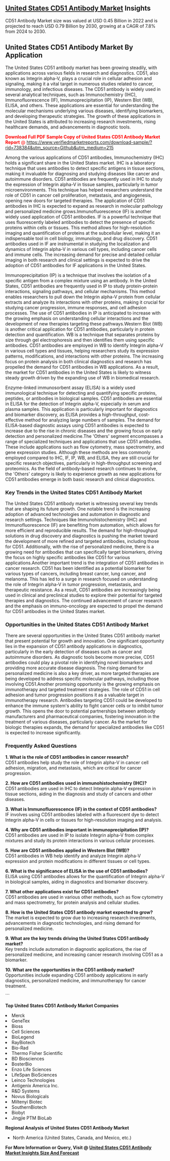 <h2><a href="https://www.verifiedmarketreports.com/download-sample/?rid=738384&amp;utm_source=Github&amp;utm_medium=215" target="_blank">United States CD51 Antibody Market</a> Insights</h2><p>CD51 Antibody Market size was valued at USD 0.45 Billion in 2022 and is projected to reach USD 0.79 Billion by 2030, growing at a CAGR of 7.8% from 2024 to 2030.</p><p><h2>United States CD51 Antibody Market By Application</h2><p>The United States CD51 antibody market has been growing steadily, with applications across various fields in research and diagnostics. CD51, also known as Integrin alpha-V, plays a crucial role in cellular adhesion and signaling, making it a vital target in numerous studies related to cancer, immunology, and infectious diseases. The CD51 antibody is widely used in several analytical techniques, such as Immunochemistry (IHC), Immunofluorescence (IF), Immunoprecipitation (IP), Western Blot (WB), ELISA, and others. These applications are essential for understanding the molecular mechanisms underlying various diseases, identifying biomarkers, and developing therapeutic strategies. The growth of these applications in the United States is attributed to increasing research investments, rising healthcare demands, and advancements in diagnostic tools.<p><span class=""><span style="color: #ff0000;"><strong>Download Full PDF Sample Copy of United States CD51 Antibody Market Report</strong> @ </span><a href="https://www.verifiedmarketreports.com/download-sample/?rid=738384&amp;utm_source=Github&amp;utm_medium=215" target="_blank">https://www.verifiedmarketreports.com/download-sample/?rid=738384&amp;utm_source=Github&amp;utm_medium=215</a></span></p></p><p>Among the various applications of CD51 antibodies, Immunochemistry (IHC) holds a significant share in the United States market. IHC is a laboratory technique that uses antibodies to detect specific antigens in tissue sections, making it invaluable for diagnosing and studying diseases like cancer and autoimmune disorders. CD51 antibodies are frequently used in IHC to study the expression of Integrin alpha-V in tissue samples, particularly in tumor microenvironments. This technique has helped researchers understand the role of CD51 in cancer cell proliferation, metastasis, and angiogenesis, opening new doors for targeted therapies. The application of CD51 antibodies in IHC is expected to expand as research in molecular pathology and personalized medicine grows.Immunofluorescence (IF) is another widely used application of CD51 antibodies. IF is a powerful technique that uses fluorescently labeled antibodies to detect the presence of specific proteins within cells or tissues. This method allows for high-resolution imaging and quantification of proteins at the subcellular level, making it an indispensable tool in cell biology, immunology, and drug discovery. CD51 antibodies used in IF are instrumental in studying the localization and dynamics of Integrin alpha-V in various cell types, including cancer cells and immune cells. The increasing demand for precise and detailed cellular imaging in both research and clinical settings is expected to drive the adoption of CD51 antibodies for IF applications in the United States.</p><p>Immunoprecipitation (IP) is a technique that involves the isolation of a specific antigen from a complex mixture using an antibody. In the United States, CD51 antibodies are frequently used in IP to study protein-protein interactions, signaling pathways, and cellular mechanisms. This method enables researchers to pull down the Integrin alpha-V protein from cellular extracts and analyze its interactions with other proteins, making it crucial for studying cancer progression, immune responses, and cell adhesion processes. The use of CD51 antibodies in IP is anticipated to increase with the growing emphasis on understanding cellular interactions and the development of new therapies targeting these pathways.Western Blot (WB) is another critical application for CD51 antibodies, particularly in protein detection and quantification. WB is a technique that separates proteins by size through gel electrophoresis and then identifies them using specific antibodies. CD51 antibodies are employed in WB to identify Integrin alpha-V in various cell types and tissues, helping researchers study its expression patterns, modifications, and interactions with other proteins. The increasing focus on protein analysis in both clinical diagnostics and research has propelled the demand for CD51 antibodies in WB applications. As a result, the market for CD51 antibodies in the United States is likely to witness steady growth driven by the expanding use of WB in biomedical research.</p><p>Enzyme-linked immunosorbent assay (ELISA) is a widely used immunological technique for detecting and quantifying specific proteins, peptides, or antibodies in biological samples. CD51 antibodies are essential in ELISA for the detection of Integrin alpha-V, especially in serum and plasma samples. This application is particularly important for diagnostics and biomarker discovery, as ELISA provides a high-throughput, cost-effective method for analyzing large numbers of samples. The demand for ELISA-based diagnostic assays using CD51 antibodies is expected to increase due to the rise in chronic diseases and the growing focus on early detection and personalized medicine.The 'Others' segment encompasses a range of specialized techniques and applications that use CD51 antibodies. These include applications such as flow cytometry, mass spectrometry, and gene expression studies. Although these methods are less commonly employed compared to IHC, IF, IP, WB, and ELISA, they are still crucial for specific research objectives, particularly in high-throughput screening and proteomics. As the field of antibody-based research continues to evolve, the 'Others' category is likely to experience growth as new applications for CD51 antibodies emerge in both basic research and clinical diagnostics.</p><h3>Key Trends in the United States CD51 Antibody Market</h3><p>The United States CD51 antibody market is witnessing several key trends that are shaping its future growth. One notable trend is the increasing adoption of advanced technologies and automation in diagnostic and research settings. Techniques like Immunohistochemistry (IHC) and Immunofluorescence (IF) are benefiting from automation, which allows for more efficient and reproducible results. The demand for high-throughput solutions in drug discovery and diagnostics is pushing the market toward the development of more refined and targeted antibodies, including those for CD51. Additionally, with the rise of personalized medicine, there is a growing need for antibodies that can specifically target biomarkers, driving the focus on highly specific antibodies like CD51 for various applications.Another important trend is the integration of CD51 antibodies in cancer research. CD51 has been identified as a potential biomarker for various types of cancers, including breast cancer, lung cancer, and melanoma. This has led to a surge in research focused on understanding the role of Integrin alpha-V in tumor progression, metastasis, and therapeutic resistance. As a result, CD51 antibodies are increasingly being used in clinical and preclinical studies to explore their potential for targeted therapies and diagnostics. The continued advancement of cancer research and the emphasis on immuno-oncology are expected to propel the demand for CD51 antibodies in the United States market.</p><h3>Opportunities in the United States CD51 Antibody Market</h3><p>There are several opportunities in the United States CD51 antibody market that present potential for growth and innovation. One significant opportunity lies in the expansion of CD51 antibody applications in diagnostics, particularly in the early detection of diseases such as cancer and autoimmune disorders. As diagnostic tools become more precise, CD51 antibodies could play a pivotal role in identifying novel biomarkers and providing more accurate disease diagnosis. The rising demand for personalized medicine is also a key driver, as more targeted therapies are being developed to address specific molecular pathways, including those involving CD51.Another promising opportunity is the growing emphasis on immunotherapy and targeted treatment strategies. The role of CD51 in cell adhesion and tumor progression positions it as a valuable target in immunotherapy research. Antibodies targeting CD51 could be developed to enhance the immune system's ability to fight cancer cells or to inhibit tumor growth. This opens the door to potential partnerships between antibody manufacturers and pharmaceutical companies, fostering innovation in the treatment of various diseases, particularly cancer. As the market for biologic therapies expands, the demand for specialized antibodies like CD51 is expected to increase significantly.</p><h3>Frequently Asked Questions</h3><p><strong>1. What is the role of CD51 antibodies in cancer research?</strong><br> CD51 antibodies help study the role of Integrin alpha-V in cancer cell adhesion, migration, and metastasis, which are critical for cancer progression.</p><p><strong>2. How are CD51 antibodies used in immunohistochemistry (IHC)?</strong><br> CD51 antibodies are used in IHC to detect Integrin alpha-V expression in tissue sections, aiding in the diagnosis and study of cancers and other diseases.</p><p><strong>3. What is Immunofluorescence (IF) in the context of CD51 antibodies?</strong><br> IF involves using CD51 antibodies labeled with a fluorescent dye to detect Integrin alpha-V in cells or tissues for high-resolution imaging and analysis.</p><p><strong>4. Why are CD51 antibodies important in immunoprecipitation (IP)?</strong><br> CD51 antibodies are used in IP to isolate Integrin alpha-V from complex mixtures and study its protein interactions in various cellular processes.</p><p><strong>5. How are CD51 antibodies applied in Western Blot (WB)?</strong><br> CD51 antibodies in WB help identify and analyze Integrin alpha-V expression and protein modifications in different tissues or cell types.</p><p><strong>6. What is the significance of ELISA in the use of CD51 antibodies?</strong><br> ELISA using CD51 antibodies allows for the quantification of Integrin alpha-V in biological samples, aiding in diagnostics and biomarker discovery.</p><p><strong>7. What other applications exist for CD51 antibodies?</strong><br> CD51 antibodies are used in various other methods, such as flow cytometry and mass spectrometry, for protein analysis and cellular studies.</p><p><strong>8. How is the United States CD51 antibody market expected to grow?</strong><br> The market is expected to grow due to increasing research investments, advancements in diagnostic technologies, and rising demand for personalized medicine.</p><p><strong>9. What are the key trends driving the United States CD51 antibody market?</strong><br> Key trends include automation in diagnostic applications, the rise of personalized medicine, and increasing cancer research involving CD51 as a biomarker.</p><p><strong>10. What are the opportunities in the CD51 antibody market?</strong><br> Opportunities include expanding CD51 antibody applications in early diagnostics, personalized medicine, and immunotherapy for cancer treatment.</p>```</p><p><strong>Top United States CD51 Antibody Market Companies</strong></p><div data-test-id=""><p><li>Merck</li><li> GeneTex</li><li> Bioss</li><li> Cell Sciences</li><li> BioLegend</li><li> RayBiotech</li><li> Bio-Rad</li><li> Thermo Fisher Scientific</li><li> BD Biosciences</li><li> BosterBio</li><li> Enzo Life Sciences</li><li> LifeSpan BioSciences</li><li> Leinco Technologies</li><li> Antigenix America Inc.</li><li> R&D Systems</li><li> Novus Biologicals</li><li> Miltenyi Biotec</li><li> SouthernBiotech</li><li> Biobyt</li><li> Jingjie PTM BioLab</li></p><div><strong>Regional Analysis of&nbsp;United States CD51 Antibody Market</strong></div><ul><li dir="ltr"><p dir="ltr">North America&nbsp;(United States, Canada, and Mexico, etc.)</p></li></ul><p><strong>For More Information or Query, Visit @&nbsp;</strong><strong><a href="https://www.verifiedmarketreports.com/product/cd51-antibody-market/?utm_source=Github&amp;utm_medium=215" target="_blank">United States CD51 Antibody Market Insights Size And Forecast</a></strong></p></div>

